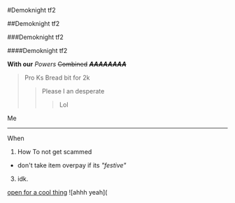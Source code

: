 #Demoknight tf2 

##Demoknight tf2 

###Demoknight tf2  

####Demoknight tf2 

**With our** _Powers_ ~~Combined~~ **_~~AAAAAAAA~~_**
>Pro Ks Bread bit for 2k
>>Please I an desperate
>>>Lol 

Me 

___
When  

1. How To not get scammed
 - don't take item overpay if its _"festive"_
3. idk.

[open for a cool thing](https://github.com/marshallw64/BusTrackingCapstone/blob/main/Cabbage-pult.png?raw=true) 
![ahhh yeah](
